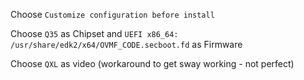 Choose `Customize configuration before install`

Choose `Q35` as Chipset and `UEFI x86_64: /usr/share/edk2/x64/OVMF_CODE.secboot.fd` as Firmware

Choose `QXL` as video (workaround to get sway working - not perfect)

